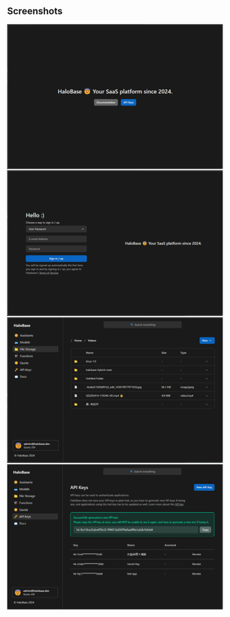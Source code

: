## Screenshots

![home.png](./home.png)
![onboard.png](./onboard.png)
![files-storage.png](./files-storage.png)
![api-key.png](./api-key.png) 